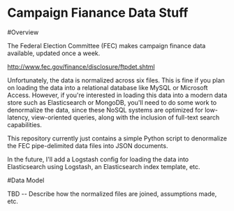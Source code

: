 Campaign Fianance Data Stuff
=====


#Overview

The Federal Election Committee (FEC) makes campaign finance data available, updated once a week. 

http://www.fec.gov/finance/disclosure/ftpdet.shtml

Unfortunately, the data is normalized across six files. This is fine if you plan on loading the data into a relational database like MySQL or Microsoft Access. However, if you're interested in loading this data into a modern data store such as Elasticsearch or MongoDB, you'll need to do some work to denormalize the data, since these NoSQL systems are optimized for low-latency, view-oriented queries, along with the inclusion of full-text search capabilities.

This repository currently just contains a simple Python script to denormalize the FEC pipe-delimited data files into JSON documents. 

In the future, I'll add a Logstash config for loading the data into Elasticsearch using Logstash, an Elasticsearch index template, etc.

#Data Model

TBD -- Describe how the normalized files are joined, assumptions made, etc.